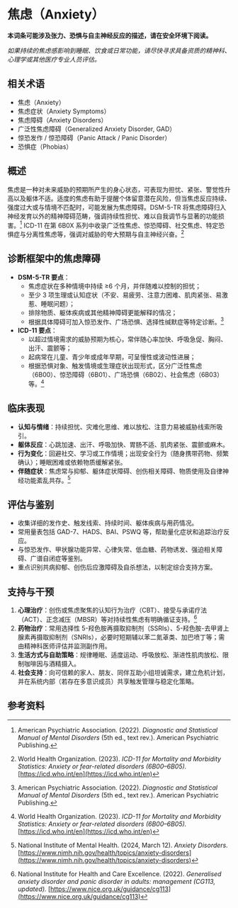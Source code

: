 # 焦虑（Anxiety）

**本词条可能涉及张力、恐惧与自主神经反应的描述，请在安全环境下阅读。**

_如果持续的焦虑感影响到睡眠、饮食或日常功能，请尽快寻求具备资质的精神科、心理学或其他医疗专业人员评估。_

## 相关术语

- 焦虑（Anxiety）
- 焦虑症状（Anxiety Symptoms）
- 焦虑障碍（Anxiety Disorders）
- 广泛性焦虑障碍（Generalized Anxiety Disorder, GAD）
- 惊恐发作 / 惊恐障碍（Panic Attack / Panic Disorder）
- 恐惧症（Phobias）

## 概述

焦虑是一种对未来威胁的预期所产生的身心状态，可表现为担忧、紧张、警觉性升高以及躯体不适。适度的焦虑有助于提醒个体留意潜在风险，但当焦虑反应持续、强度过大或与情境不匹配时，可能发展为焦虑障碍。DSM-5-TR 将焦虑障碍归入神经发育以外的精神障碍范畴，强调持续性担忧、难以自我调节与显著的功能损害。[^apa2022] ICD-11 在第 6B0X 系列中收录广泛性焦虑、惊恐障碍、社交焦虑、特定恐惧症与分离性焦虑等，强调对威胁的夸大预期与自主神经兴奋。[^who2023]

## 诊断框架中的焦虑障碍

- **DSM-5-TR 要点**：
  - 焦虑症状在多种情境中持续 ≥6 个月，并伴随难以控制的担忧；
  - 至少 3 项生理或认知症状（不安、易疲劳、注意力困难、肌肉紧张、易激惹、睡眠问题）；
  - 排除物质、躯体疾病或其他精神障碍更能解释的情况；
  - 根据具体障碍可加入惊恐发作、广场恐惧、选择性缄默症等特定诊断。[^apa2022]
- **ICD-11 要点**：
  - 以超过情境需求的威胁预期为核心，常伴随心率加快、呼吸急促、胸闷、出汗、震颤等；
  - 起病常在儿童、青少年或成年早期，可呈慢性或波动性进展；
  - 根据恐惧对象、触发情境或生理症状出现形式，区分广泛性焦虑（6B00）、惊恐障碍（6B01）、广场恐惧（6B02）、社会焦虑（6B03）等。[^who2023]

## 临床表现

- **认知与情绪**：持续担忧、灾难化思维、难以放松、注意力易被威胁线索所吸引。
- **躯体反应**：心跳加速、出汗、呼吸加快、胃肠不适、肌肉紧张、震颤或麻木。
- **行为变化**：回避社交、学习或工作情境；出现安全行为（随身携带药物、频繁确认）；睡眠困难或依赖物质缓解紧张。
- **伴随症状**：焦虑常与抑郁、躯体症状障碍、创伤相关障碍、物质使用及自律神经功能紊乱共存。[^nimh2024]

## 评估与鉴别

- 收集详细的发作史、触发线索、持续时间、躯体疾病与用药情况。
- 常用量表包括 GAD-7、HADS、BAI、PSWQ 等，帮助量化症状和追踪治疗反应。
- 与惊恐发作、甲状腺功能异常、心律失常、低血糖、药物诱发、强迫相关障碍、广谱自闭症等鉴别。
- 重点识别共病抑郁、创伤后应激障碍及自杀想法，以制定综合支持方案。

## 支持与干预

1. **心理治疗**：创伤或焦虑聚焦的认知行为治疗（CBT）、接受与承诺疗法（ACT）、正念减压（MBSR）等对持续性焦虑有明确循证支持。[^nice2022]
2. **药物治疗**：常用选择性 5-羟色胺再摄取抑制剂（SSRIs）、5-羟色胺-去甲肾上腺素再摄取抑制剂（SNRIs），必要时短期辅以苯二氮䓬类、加巴喷丁等；需由精神科医师评估并监测副作用。
3. **生活方式与自助策略**：规律睡眠、适度运动、呼吸放松、渐进性肌肉放松、限制咖啡因与酒精摄入。
4. **社会支持**：向可信赖的家人、朋友、同伴互助小组坦诚需求，建立危机计划，并在系统内部（若存在多意识成员）共享触发管理与稳定化策略。

## 参考资料

[^apa2022]: American Psychiatric Association. (2022). *Diagnostic and Statistical Manual of Mental Disorders* (5th ed., text rev.). American Psychiatric Publishing.
[^who2023]: World Health Organization. (2023). *ICD-11 for Mortality and Morbidity Statistics: Anxiety or fear-related disorders (6B00–6B05).* [https://icd.who.int/en](https://icd.who.int/en)
[^nimh2024]: National Institute of Mental Health. (2024, March 12). *Anxiety Disorders.* [https://www.nimh.nih.gov/health/topics/anxiety-disorders](https://www.nimh.nih.gov/health/topics/anxiety-disorders)
[^nice2022]: National Institute for Health and Care Excellence. (2022). *Generalised anxiety disorder and panic disorder in adults: management (CG113, updated).* [https://www.nice.org.uk/guidance/cg113](https://www.nice.org.uk/guidance/cg113)
